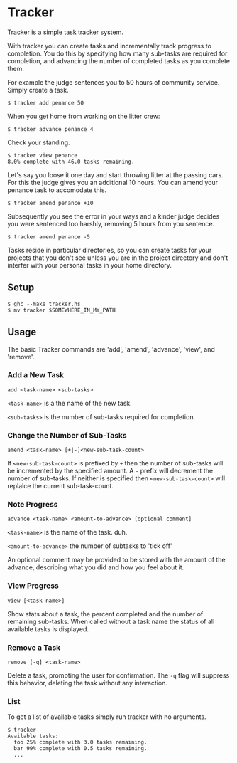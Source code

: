 Tracker
=======

Tracker is a simple task tracker system.

With tracker you can create tasks and incrementally track progress to
completion. You do this by specifying how many sub-tasks are required
for completion, and advancing the number of completed tasks as you
complete them. 

For example the judge sentences you to 50 hours of community
service. Simply create a task.

```
$ tracker add penance 50
```

When you get home from working on the litter crew:

```
$ tracker advance penance 4
```

Check your standing.

```
$ tracker view penance
8.0% complete with 46.0 tasks remaining.
```

Let's say you loose it one day and start throwing litter at the passing 
cars. For this the judge gives you an additional 10 hours. You can
amend your penance task to accomodate this.

```
$ tracker amend penance +10
```

Subsequently you see the error in your ways and a kinder judge decides
you were sentenced too harshly, removing 5 hours from you sentence.

```
$ tracker amend penance -5
```

Tasks reside in particular directories, so you can create tasks for
your projects that you don't see unless you are in the project
directory and don't interfer with your personal tasks in your home
directory.

## Setup

```
$ ghc --make tracker.hs
$ mv tracker $SOMEWHERE_IN_MY_PATH
```

## Usage

The basic Tracker commands are 'add', 'amend', 'advance', 'view', and 'remove'.

### Add a New Task

```
add <task-name> <sub-tasks>
```

`<task-name>` is a the name of the new task.

`<sub-tasks>` is the number of sub-tasks required for completion.

### Change the Number of Sub-Tasks

```
amend <task-name> [+|-]<new-sub-task-count>
```

If `<new-sub-task-count>` is prefixed by `+` then the number of sub-tasks
will be incremented by the specified amount. A `-` prefix will decrement
the number of sub-tasks. If neither is specified then `<new-sub-task-count>`
will replalce the current sub-task-count.

### Note Progress

```
advance <task-name> <amount-to-advance> [optional comment]
```
 
`<task-name>` is the name of the task. duh.

`<amount-to-advance>` the number of subtasks to 'tick off'


An optional comment may be provided to be stored with the amount
of the advance, describing what you did and how you feel about it.

### View Progress

```
view [<task-name>]
```

Show stats about a task, the percent completed and the number of
remaining sub-tasks. When called without a task name the status of all available tasks is displayed.

### Remove a Task

```
remove [-q] <task-name>
```

Delete a task, prompting the user for confirmation. The `-q` flag will suppress this behavior,
deleting the task without any interaction.

### List

To get a list of available tasks simply run tracker with no arguments.

```
$ tracker
Available tasks:
  foo 25% complete with 3.0 tasks remaining.
  bar 99% complete with 0.5 tasks remaining.
  ...
```

